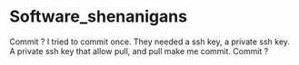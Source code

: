 # Software_shenanigans
Commit ? I tried to commit once. They needed a ssh key, a private ssh key. A private ssh key that allow pull, and pull make me commit. Commit ?
